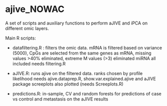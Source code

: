 # ajive_NOWAC

A set of scripts and auxiliary functions to perform aJIVE and iPCA on different omic layers. 

Main R scripts:

- datafiltering.R : filters the omic data. 
mRNA is filtered based on variance (5000), 
CpGs are selected from the same genes as mRNA, missing values >40% eliminated, extreme M values (>3) eliminated
miRNA all included
needs filtering.R

- aJIVE.R: runs ajive on the filtered data. 
ranks chosen by profile likelihood
needs ajive.dataprep.R, show.var.explained.ajive and aJIVE package
screeplots also plotted (needs Screeplots.R)

- predictions.R: in-sample, CV and random forests for predictions of case vs control and metastasis 
 on the aJIVE results
